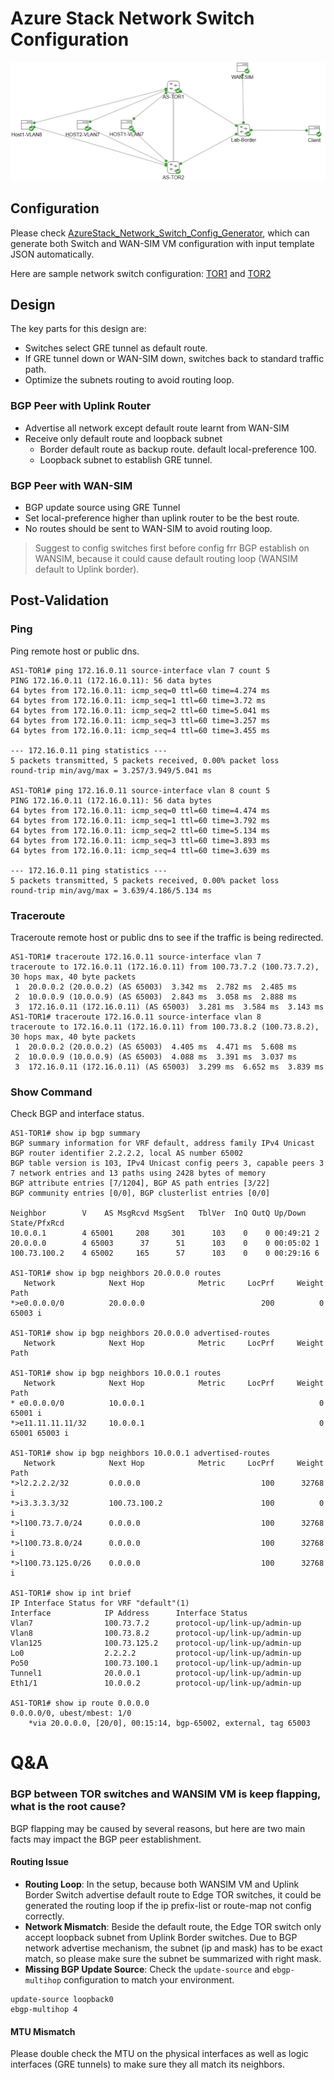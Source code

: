 # Azure Stack Network Switch Configuration
![Sample Diagram](../img/wansim-lab-diagram00.png)
## Configuration
Please check [AzureStack_Network_Switch_Config_Generator](https://github.com/microsoft/AzureStack_Network_Switch_Config_Generator), which can generate both Switch and WAN-SIM VM configuration with input template JSON automatically.

Here are sample network switch configuration: [TOR1](../config/azurestackswitch_tor1.config) and [TOR2](../config/azurestackswitch_tor2.config)

## Design
The key parts for this design are:
- Switches select GRE tunnel as default route.
- If GRE tunnel down or WAN-SIM down, switches back to standard traffic path.
- Optimize the subnets routing to avoid routing loop.
### BGP Peer with Uplink Router
- Advertise all network except default route learnt from WAN-SIM
- Receive only default route and loopback subnet
    - Border default route as backup route. default local-preference 100.
    - Loopback subnet to establish GRE tunnel.

### BGP Peer with WAN-SIM
- BGP update source using GRE Tunnel
- Set local-preference higher than uplink router to be the best route.
- No routes should be sent to WAN-SIM to avoid routing loop.

> Suggest to config switches first before config frr BGP establish on WANSIM, because it could cause default routing loop (WANSIM default to Uplink border). 

## Post-Validation
### Ping
Ping remote host or public dns.
```
AS1-TOR1# ping 172.16.0.11 source-interface vlan 7 count 5
PING 172.16.0.11 (172.16.0.11): 56 data bytes
64 bytes from 172.16.0.11: icmp_seq=0 ttl=60 time=4.274 ms
64 bytes from 172.16.0.11: icmp_seq=1 ttl=60 time=3.72 ms
64 bytes from 172.16.0.11: icmp_seq=2 ttl=60 time=5.041 ms
64 bytes from 172.16.0.11: icmp_seq=3 ttl=60 time=3.257 ms
64 bytes from 172.16.0.11: icmp_seq=4 ttl=60 time=3.455 ms

--- 172.16.0.11 ping statistics ---
5 packets transmitted, 5 packets received, 0.00% packet loss
round-trip min/avg/max = 3.257/3.949/5.041 ms

AS1-TOR1# ping 172.16.0.11 source-interface vlan 8 count 5
PING 172.16.0.11 (172.16.0.11): 56 data bytes
64 bytes from 172.16.0.11: icmp_seq=0 ttl=60 time=4.474 ms
64 bytes from 172.16.0.11: icmp_seq=1 ttl=60 time=3.792 ms
64 bytes from 172.16.0.11: icmp_seq=2 ttl=60 time=5.134 ms
64 bytes from 172.16.0.11: icmp_seq=3 ttl=60 time=3.893 ms
64 bytes from 172.16.0.11: icmp_seq=4 ttl=60 time=3.639 ms

--- 172.16.0.11 ping statistics ---
5 packets transmitted, 5 packets received, 0.00% packet loss
round-trip min/avg/max = 3.639/4.186/5.134 ms
```
### Traceroute
Traceroute remote host or public dns to see if the traffic is being redirected.
```
AS1-TOR1# traceroute 172.16.0.11 source-interface vlan 7
traceroute to 172.16.0.11 (172.16.0.11) from 100.73.7.2 (100.73.7.2), 30 hops max, 40 byte packets
 1  20.0.0.2 (20.0.0.2) (AS 65003)  3.342 ms  2.782 ms  2.485 ms
 2  10.0.0.9 (10.0.0.9) (AS 65003)  2.843 ms  3.058 ms  2.888 ms
 3  172.16.0.11 (172.16.0.11) (AS 65003)  3.281 ms  3.584 ms  3.143 ms
AS1-TOR1# traceroute 172.16.0.11 source-interface vlan 8
traceroute to 172.16.0.11 (172.16.0.11) from 100.73.8.2 (100.73.8.2), 30 hops max, 40 byte packets
 1  20.0.0.2 (20.0.0.2) (AS 65003)  4.405 ms  4.471 ms  5.608 ms
 2  10.0.0.9 (10.0.0.9) (AS 65003)  4.088 ms  3.391 ms  3.037 ms
 3  172.16.0.11 (172.16.0.11) (AS 65003)  3.299 ms  6.652 ms  3.839 ms
```
### Show Command
Check BGP and interface status.
```
AS1-TOR1# show ip bgp summary 
BGP summary information for VRF default, address family IPv4 Unicast
BGP router identifier 2.2.2.2, local AS number 65002
BGP table version is 103, IPv4 Unicast config peers 3, capable peers 3
7 network entries and 13 paths using 2428 bytes of memory
BGP attribute entries [7/1204], BGP AS path entries [3/22]
BGP community entries [0/0], BGP clusterlist entries [0/0]

Neighbor        V    AS MsgRcvd MsgSent   TblVer  InQ OutQ Up/Down  State/PfxRcd
10.0.0.1        4 65001     208     301      103    0    0 00:49:21 2         
20.0.0.0        4 65003      37      51      103    0    0 00:05:02 1         
100.73.100.2    4 65002     165      57      103    0    0 00:29:16 6  

AS1-TOR1# show ip bgp neighbors 20.0.0.0 routes 
   Network            Next Hop            Metric     LocPrf     Weight Path
*>e0.0.0.0/0          20.0.0.0                          200          0 65003 i

AS1-TOR1# show ip bgp neighbors 20.0.0.0 advertised-routes 
   Network            Next Hop            Metric     LocPrf     Weight Path

AS1-TOR1# show ip bgp neighbors 10.0.0.1 routes 
   Network            Next Hop            Metric     LocPrf     Weight Path
* e0.0.0.0/0          10.0.0.1                                       0 65001 i
*>e11.11.11.11/32     10.0.0.1                                       0 65001 65003 i

AS1-TOR1# show ip bgp neighbors 10.0.0.1 advertised-routes 
   Network            Next Hop            Metric     LocPrf     Weight Path
*>l2.2.2.2/32         0.0.0.0                           100      32768 i
*>i3.3.3.3/32         100.73.100.2                      100          0 i
*>l100.73.7.0/24      0.0.0.0                           100      32768 i
*>l100.73.8.0/24      0.0.0.0                           100      32768 i
*>l100.73.125.0/26    0.0.0.0                           100      32768 i

AS1-TOR1# show ip int brief 
IP Interface Status for VRF "default"(1)
Interface            IP Address      Interface Status
Vlan7                100.73.7.2      protocol-up/link-up/admin-up       
Vlan8                100.73.8.2      protocol-up/link-up/admin-up       
Vlan125              100.73.125.2    protocol-up/link-up/admin-up       
Lo0                  2.2.2.2         protocol-up/link-up/admin-up       
Po50                 100.73.100.1    protocol-up/link-up/admin-up       
Tunnel1              20.0.0.1        protocol-up/link-up/admin-up       
Eth1/1               10.0.0.2        protocol-up/link-up/admin-up  

AS1-TOR1# show ip route 0.0.0.0
0.0.0.0/0, ubest/mbest: 1/0
    *via 20.0.0.0, [20/0], 00:15:14, bgp-65002, external, tag 65003
```


# Q&A
### BGP between TOR switches and WANSIM VM is keep flapping, what is the root cause?
BGP flapping may be caused by several reasons, but here are two main facts may impact the BGP peer establishment.
#### Routing Issue
- **Routing Loop**: In the setup, because both WANSIM VM and Uplink Border Switch advertise default route to Edge TOR switches, it could be generated the routing loop if the ip prefix-list or route-map not config correctly.
- **Network Mismatch**: Beside the default route, the Edge TOR switch only accept loopback subnet from Uplink Border switches. Due to BGP network advertise mechanism, the subnet (ip and mask) has to be exact match, so please make sure the subnet be summarized with right mask.
- **Missing BGP Update Source**: Check the `update-source` and `ebgp-multihop` configuration to match your environment. 
```
update-source loopback0
ebgp-multihop 4
```

#### MTU Mismatch
Please double check the MTU on the physical interfaces as well as logic interfaces (GRE tunnels) to make sure they all match its neighbors.
